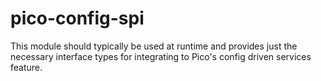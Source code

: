 # pico-config-spi

This module should typically be used at runtime and provides just the necessary interface types for integrating to Pico's config driven services feature.
